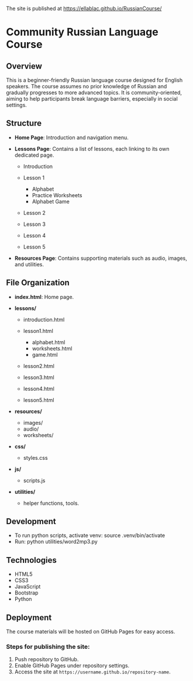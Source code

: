 The site is published at https://ellablac.github.io/RussianCourse/

# Community Russian Language Course

## Overview

This is a beginner-friendly Russian language course designed for English speakers. The course assumes no prior knowledge of Russian and gradually progresses to more advanced topics. It is community-oriented, aiming to help participants break language barriers, especially in social settings.

## Structure

* **Home Page**: Introduction and navigation menu.
* **Lessons Page**: Contains a list of lessons, each linking to its own dedicated page.

  * Introduction
  * Lesson 1

    * Alphabet
    * Practice Worksheets
    * Alphabet Game
  * Lesson 2
  * Lesson 3
  * Lesson 4
  * Lesson 5
* **Resources Page**: Contains supporting materials such as audio, images, and utilities.

## File Organization

* **index.html**: Home page.
* **lessons/**

  * introduction.html
  * lesson1.html

    * alphabet.html
    * worksheets.html
    * game.html
  * lesson2.html
  * lesson3.html
  * lesson4.html
  * lesson5.html
* **resources/**

  * images/
  * audio/
  * worksheets/
* **css/**

  * styles.css
* **js/**

  * scripts.js
* **utilities/**

  * helper functions, tools.

## Development
* To run python scripts, activate venv: source .venv/bin/activate
* Run: python utilities/word2mp3.py

## Technologies

* HTML5
* CSS3
* JavaScript
* Bootstrap
* Python

## Deployment

The course materials will be hosted on GitHub Pages for easy access.

### Steps for publishing the site:

1. Push repository to GitHub.
2. Enable GitHub Pages under repository settings.
3. Access the site at `https://username.github.io/repository-name`.

### 
